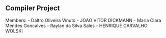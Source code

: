 ## Compiler Project

Members:
	- Daltro Oliveira Vinuto
 	- JOAO VITOR DICKMANN
 	- Maria Clara Mendes Goncalves
  	- Raylan da Silva Sales
   	- HENRIQUE CARVALHO WOLSKI
